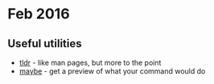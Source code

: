 Feb 2016
========

Useful utilities
----------------

- [tldr](https://github.com/tldr-pages/tldr) - like man pages, but more to the point
- [maybe](https://github.com/p-e-w/maybe) - get a preview of what your command would do


